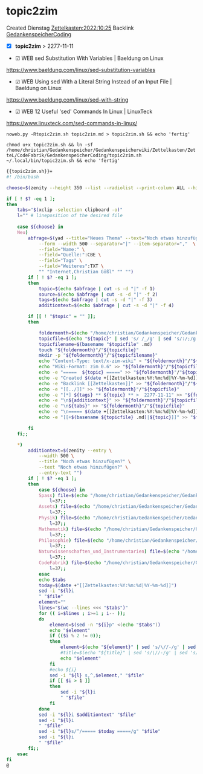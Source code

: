 # topic2zim
Created Dienstag [Zettelkasten:2022:10:25]()
Backlink [GedankenspeicherCoding](../GedankenspeicherCoding.md)

- [X] **topic2zim**  >  2277-11-11



* ☑ WEB sed Substitution With Variables | Baeldung on Linux 

 https://www.baeldung.com/linux/sed-substitution-variables

* ☑ WEB Using sed With a Literal String Instead of an Input File | Baeldung on Linux 

 https://www.baeldung.com/linux/sed-with-string

* ☑ WEB 12 Useful 'sed' Commands In Linux | LinuxTeck 

 https://www.linuxteck.com/sed-commands-in-linux/

`` noweb.py -Rtopic2zim.sh topic2zim.md > topic2zim.sh && echo 'fertig' ``

``chmod u+x topic2zim.sh && ln -sf /home/christian/Gedankenspeicher/Gedankenspeicherwiki/Zettelkasten/ZetteL/CodeFabrik/GedankenspeicherCoding/topic2zim.sh ~/.local/bin/topic2zim.sh && echo 'fertig'``

```bash
{{topic2zim.sh}}=
#! /bin/bash

choose=$(zenity --height 350 --list --radiolist --print-column ALL --hide-header --column "Checkbox" --column "What" TRUE Neu FALSE Spass FALSE Assets FALSE Physik FALSE Mathematik FALSE Philosophie FALSE Naturwissenschaften_und_Instrumentarien FALSE CodeFabrik)

if [ ! $? -eq 1 ]; 
then
	tabs="$(xclip -selection clipboard -o)"
	l="" # lineposition of the desired file
	
	case ${choose} in
	Neu) 
		abfrage=$(yad --title="Neues Thema" --text="Noch etwas hinzufügen?" \
			--form --width 500 --separator="|" --item-separator=","  \
			--field="Name:" \
			--field="Quelle:":CBE \
			--field="Tags" \
			--field="Weiteres":TXT \
			"" "Internet,Christian Gößl" "" "")
		if [ ! $? -eq 1 ]; 
		then
			topic=$(echo $abfrage | cut -s -d "|" -f 1)
			source=$(echo $abfrage | cut -s -d "|" -f 2)
			tags=$(echo $abfrage | cut -s -d "|" -f 3)
			additiontext=$(echo $abfrage | cut -s -d "|" -f 4)

		if [[ ! "$topic" = "" ]]; 
		then

			foldermonth=$(echo "/home/christian/Gedankenspeicher/Gedankenspeicherwiki/Zettelkasten")
			topicfile=$(echo "${topic}" | sed 's/ /_/g' | sed 's/:/;/g' | sed -e "s/'/_/g" | sed 's/\"//g'|  sed 's/&/n/g' | sed 's/|//g' | sed 's/\[/(/g' | sed 's/\]/)/g' | sed 's/@/at/g' | sed 's/¦//g' | sed 's/?/.ß/g').md
			topicfilename=$(basename "$topicfile" .md)
			touch "${foldermonth}"/"${topicfile}"
			mkdir -p "${foldermonth}"/"${topicfilename}"
			echo "Content-Type: text/x-zim-wiki" > "${foldermonth}"/"${topicfile}"
			echo "Wiki-Format: zim 0.6" >> "${foldermonth}"/"${topicfile}"
			echo -e "=====  ${topic} =====" >> "${foldermonth}"/"${topicfile}"
			echo -e "Created $(date +[[Zettelkasten:%Y:%m:%d|%Y-%m-%d]])" >> "${foldermonth}"/"${topicfile}"
			echo -e "Backlink [[Zettelkasten]]" >> "${foldermonth}"/"${topicfile}"
			echo -e "[[../]]" >> "${foldermonth}"/"${topicfile}"
			echo -e "[*] ${tags} ** ${topic} ** >  2277-11-11" >> "${foldermonth}"/"${topicfile}"
			echo -e "\n${additiontext}" >> "${foldermonth}"/"${topicfile}"
			echo -e "\n${tabs}" >> "${foldermonth}"/"${topicfile}"
			echo -e "\n===== $(date +[[Zettelkasten:%Y:%m:%d|%Y-%m-%d]]) =====" >> "${foldermonth}".md
			echo -e "[[+$(basename ${topicfile} .md)|${topic}]]" >> "$foldermonth".md

		fi
	fi;;

	*)
		additiontext=$(zenity --entry \
			--width 500 \
			--title "Noch etwas hinzufügen?" \
			--text "Noch etwas hinzufügen?" \
			--entry-text "")
		if [ ! $? -eq 1 ]; 
		then
			case ${choose} in
			Spass) file=$(echo "/home/christian/Gedankenspeicher/Gedankenspeicherwiki/Spaß_Stream.md")
				l=37;;
			Assets) file=$(echo "/home/christian/Gedankenspeicher/Gedankenspeicherwiki/Assets.md")
				l=37;;
			Physik) file=$(echo "/home/christian/Gedankenspeicher/Gedankenspeicherwiki/Physik.md")
				l=37;;
			Mathematik) file=$(echo "/home/christian/Gedankenspeicher/Gedankenspeicherwiki/Mathematik.md")
				l=37;;
			Philosophie) file=$(echo "/home/christian/Gedankenspeicher/Gedankenspeicherwiki/Philosophie.md")
				l=37;;
			Naturwissenschaften_und_Instrumentarien) file=$(echo "/home/christian/Gedankenspeicher/Gedankenspeicherwiki/Naturwissenschaften_und_Instrumentarien.md")
				l=37;;
			CodeFabrik) file=$(echo "/home/christian/Gedankenspeicher/Gedankenspeicherwiki/CodeFabrik.md")
				l=37;;
			esac
			echo $tabs
			today=$(date +"[[Zettelkasten:%Y:%m:%d|%Y-%m-%d]]")
			sed -i "${l}i
			" "$file"
			element=""
			lines="$(wc --lines <<< "$tabs")"
			for (( i=$lines ; i>=1 ; i-- )); 
			do
				element=$(sed -n "${i}p" <(echo "$tabs"))
				echo "$element"
				if (($i % 2 != 0));
				then
					element=$(echo "${element}" | sed 's/\//-/g' | sed 's/:/;/g' | sed 's/:/;/g' | sed "s/|/;/g" | sed "s/·/;/g" | sed "s/💤/;/g")
					#title=$(echo "${title}" | sed 's/\//-/g' | sed 's/:/;/g' | sed "s/|/;/g" | sed "s/·/;/g" | sed "s/💤/;/g")
					echo "$element"
				fi
				#echo ${i}
				sed -i "${l} s,^,$element," "$file"
				if [[ $i > 1 ]] 
				then
					sed -i "${l}i
					" "$file"
				fi
			done
			sed -i "${l}i $additiontext" "$file"
			sed -i "${l}i
			" "$file"
			sed -i "${l}s/^/===== $today =====/g" "$file"
			sed -i "${l}i
			" "$file"
		fi;;
	esac
fi
@
```

